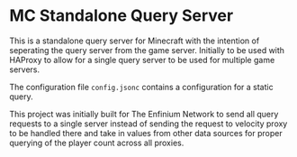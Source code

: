 # MC Standalone Query Server
This is a standalone query server for Minecraft with the intention of seperating the query server from the game server.
Initially to be used with HAProxy to allow for a single query server to be used for multiple game servers.

The configuration file `config.jsonc` contains a configuration for a static query.

This project was initially built for The Enfinium Network to send all query requests to a single server instead of sending
the request to velocity proxy to be handled there and take in values from other data sources for proper querying of the 
player count across all proxies.
